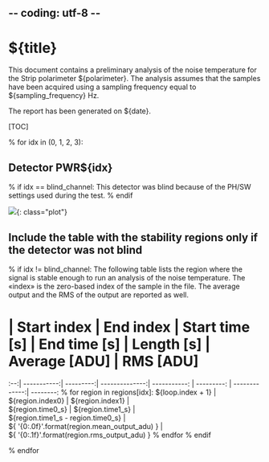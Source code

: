 ## -- coding: utf-8 --

<h1>${title}</h1>

This document contains a preliminary analysis of the noise temperature for
the Strip polarimeter ${polarimeter}. The analysis assumes that the samples
have been acquired using a sampling frequency equal to ${sampling_frequency} Hz.

The report has been generated on ${date}.

[TOC]

% for idx in (0, 1, 2, 3):

<h2>Detector PWR${idx}</h2>

% if idx == blind_channel:
This detector was blind because of the PH/SW settings used during the test.
% endif

![](plot_pwr${idx}.svg){: class="plot"}

## Include the table with the stability regions only if the detector was not blind
% if idx != blind_channel:
The following table lists the region where the signal is stable enough to
run an analysis of the noise temperature. The «index» is the zero-based index
of the sample in the file. The average output and the RMS of the output are
reported as well.

  # | Start index | End index | Start time [s] | End time [s] | Length [s] | Average [ADU] | RMS [ADU]
:--:| -----------:| ---------:| --------------:| -----------: | ---------: | -------------:| --------:
    % for region in regions[idx]:
${loop.index + 1} | \
${region.index0} | ${region.index1} | \
${region.time0_s} | ${region.time1_s} | \
${region.time1_s - region.time0_s} | \
${ '{0:.0f}'.format(region.mean_output_adu) } | \
${ '{0:.1f}'.format(region.rms_output_adu) }
    % endfor
% endif

% endfor
